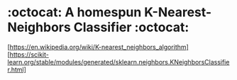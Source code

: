 # :octocat: A homespun K-Nearest-Neighbors Classifier :octocat:
[https://en.wikipedia.org/wiki/K-nearest_neighbors_algorithm]
[https://scikit-learn.org/stable/modules/generated/sklearn.neighbors.KNeighborsClassifier.html]
